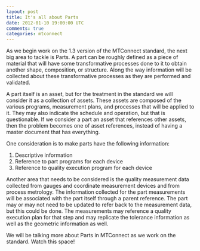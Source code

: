 ```yaml
---           
layout: post
title: It's all about Parts
date: 2012-01-10 19:00:00 UTC
comments: true
categories: mtconnect
---
```


As we begin work on the 1.3 version of the MTConnect standard, the next big area to tackle is Parts. A part can be roughly defined as a piece of material that will have some transformative processes done to it to obtain another shape, composition, or structure. Along the way information will be collected about these transformative processes as they are performed and validated.

A part itself is an asset, but for the treatment in the standard we will consider it as a collection of assets. These assets are composed of the various programs, measurement plans, and processes that will be applied to it. They may also indicate the schedule and operation, but that is questionable. If we consider a part an asset that references other assets, then the problem becomes one of asset references, instead of having a master document that has everything.

One consideration is to make parts have the following information:
1. Descriptive information
2. Reference to part programs for each device
3. Reference to quality execution program for each device

Another area that needs to be considered is the quality measurement data collected from gauges and coordinate measurement devices and from process metrology. The information collected for the part measurements will be associated with the part itself through a parent reference. The part may or may not need to be updated to refer back to the measurement data, but this could be done. The measurements may reference a quality execution plan for that step and may replicate the tolerance information as well as the geometric information as well.

We will be talking more about Parts in MTConnect as we work on the standard. Watch this space!

